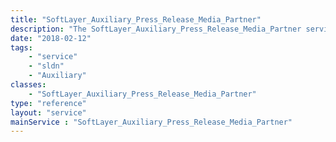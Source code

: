```yaml
---
title: "SoftLayer_Auxiliary_Press_Release_Media_Partner"
description: "The SoftLayer_Auxiliary_Press_Release_Media_Partner service provides all media partners associated to a press release. "
date: "2018-02-12"
tags:
    - "service"
    - "sldn"
    - "Auxiliary"
classes:
    - "SoftLayer_Auxiliary_Press_Release_Media_Partner"
type: "reference"
layout: "service"
mainService : "SoftLayer_Auxiliary_Press_Release_Media_Partner"
---
```

